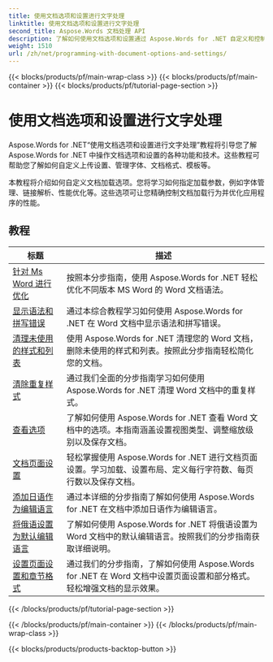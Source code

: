 ```yaml
---
title: 使用文档选项和设置进行文字处理
linktitle: 使用文档选项和设置进行文字处理
second_title: Aspose.Words 文档处理 API
description: 了解如何使用文档选项和设置通过 Aspose.Words for .NET 自定义和控制 Word 文档的行为。教程将指导您了解文档属性等不同功能。
weight: 1510
url: /zh/net/programming-with-document-options-and-settings/
---
```


{{< blocks/products/pf/main-wrap-class >}}
{{< blocks/products/pf/main-container >}}
{{< blocks/products/pf/tutorial-page-section >}}

# 使用文档选项和设置进行文字处理

Aspose.Words for .NET“使用文档选项和设置进行文字处理”教程将引导您了解 Aspose.Words for .NET 中操作文档选项和设置的各种功能和技术。这些教程可帮助您了解如何自定义上传设置、管理字体、文档格式、模板等。

本教程将介绍如何自定义文档加载选项。您将学习如何指定加载参数，例如字体管理、链接解析、性能优化等。这些选项可让您精确控制文档加载行为并优化应用程序的性能。

 ## 教程
| 标题 | 描述 |
| --- | --- |
| [针对 Ms Word 进行优化](./optimize-for-ms-word/) | 按照本分步指南，使用 Aspose.Words for .NET 轻松优化不同版本 MS Word 的 Word 文档语法。 |
| [显示语法和拼写错误](./show-grammatical-and-spelling-errors/) | 通过本综合教程学习如何使用 Aspose.Words for .NET 在 Word 文档中显示语法和拼写错误。 |
| [清理未使用的样式和列表](./cleanup-unused-styles-and-lists/) | 使用 Aspose.Words for .NET 清理您的 Word 文档，删除未使用的样式和列表。按照此分步指南轻松简化您的文档。 |
| [清除重复样式](./cleanup-duplicate-style/) | 通过我们全面的分步指南学习如何使用 Aspose.Words for .NET 清理 Word 文档中的重复样式。 |
| [查看选项](./view-options/) | 了解如何使用 Aspose.Words for .NET 查看 Word 文档中的选项。本指南涵盖设置视图类型、调整缩放级别以及保存文档。 |
| [文档页面设置](./document-page-setup/) | 轻松掌握使用 Aspose.Words for .NET 进行文档页面设置。学习加载、设置布局、定义每行字符数、每页行数以及保存文档。 |
| [添加日语作为编辑语言](./add-japanese-as-editing-languages/) | 通过本详细的分步指南了解如何使用 Aspose.Words for .NET 在文档中添加日语作为编辑语言。 |
| [将俄语设置为默认编辑语言](./set-russian-as-default-editing-language/) | 了解如何使用 Aspose.Words for .NET 将俄语设置为 Word 文档中的默认编辑语言。按照我们的分步指南获取详细说明。 |
| [设置页面设置和章节格式](./set-page-setup-and-section-formatting/) | 通过我们的分步指南，了解如何使用 Aspose.Words for .NET 在 Word 文档中设置页面设置和部分格式。轻松增强文档的显示效果。 |
{{< /blocks/products/pf/tutorial-page-section >}}

{{< /blocks/products/pf/main-container >}}
{{< /blocks/products/pf/main-wrap-class >}}

{{< blocks/products/products-backtop-button >}}
